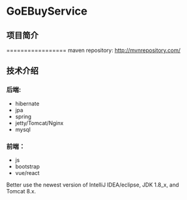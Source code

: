 # GoEBuyService

## 项目简介
=================
maven repository:    http://mvnrepository.com/

## 技术介绍
### 后端:
* hibernate
* jpa
* spring
* jetty/Tomcat/Nginx
* mysql

### 前端：
* js
* bootstrap
* vue/react


Better use the newest version of IntelliJ IDEA/eclipse, JDK 1.8_x, and Tomcat 8.x.



